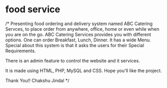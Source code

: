 # food service

/*
Presenting food ordering and delivery system named ABC Catering Servces, to place order from anywhere, office, home or even while when you are on the go.
	ABC Catering Services provides you with different options. One can order Breakfast, Lunch, Dinner. 
It has a wide Menu. Special about this system is that it asks the users for their Special Requirements.

There is an admin feature to control the website and it services.

It is made using HTML, PHP, MySQL and CSS.
Hope you'll like the project.

Thank You!!
Chakshu Jindal
*/
